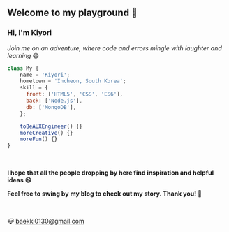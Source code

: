 <h2>Welcome to my playground 👋</h2>
<h3>Hi, I'm Kiyori</h3>
<p><em>Join me on an adventure, where code and errors mingle with laughter and learning</em> 😄</p>

```javascript
class My {
    name = 'Kiyori';
    hometown = 'Incheon, South Korea';
    skill = {
      front: ['HTML5', 'CSS', 'ES6'],
      back: ['Node.js'],
      db: ['MongoDB'],
    };

    toBeAUXEngineer() {}
    moreCreative() {}
    moreFun() {}
}
```

</br>
<p><strong>I hope that all the people dropping by here find inspiration and helpful ideas 😆</strong></p>
<p><strong>Feel free to swing by my blog to check out my story. Thank you! 🙏</strong></p>
</br>

📪 <a href="mailto:baekki0130@gmail.com">baekki0130@gmail.com</a> 
